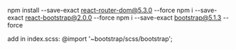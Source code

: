 npm install --save-exact react-router-dom@5.3.0 --force
npm i --save-exact react-bootstrap@2.0.0 --force
npm i --save-exact bootstrap@5.1.3 --force

add in index.scss: @import '~bootstrap/scss/bootstrap';
